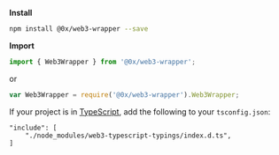 **Install**

```bash
npm install @0x/web3-wrapper --save
```

**Import**

```javascript
import { Web3Wrapper } from '@0x/web3-wrapper';
```

or

```javascript
var Web3Wrapper = require('@0x/web3-wrapper').Web3Wrapper;
```

If your project is in [TypeScript](https://www.typescriptlang.org/), add the following to your `tsconfig.json`:

```
"include": [
    "./node_modules/web3-typescript-typings/index.d.ts",
]
```
